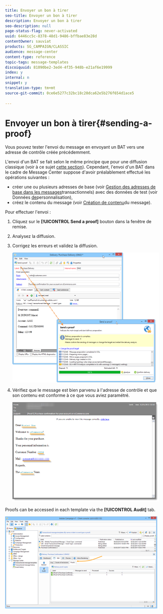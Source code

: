 ```yaml
---
title: Envoyer un bon à tirer
seo-title: Envoyer un bon à tirer
description: Envoyer un bon à tirer
seo-description: null
page-status-flag: never-activated
uuid: 6446cc5c-8378-48d1-9486-bffbae83e28d
contentOwner: sauviat
products: SG_CAMPAIGN/CLASSIC
audience: message-center
content-type: reference
topic-tags: message-templates
discoiquuid: 81090be2-3ed4-4f35-948b-e21af6e19999
index: y
internal: n
snippet: y
translation-type: tm+mt
source-git-commit: 0ce6e5277c32bc18c20dca62e5b276f654d1ace5

---
```



# Envoyer un bon à tirer{#sending-a-proof}

Vous pouvez tester l&#39;envoi du message en envoyant un BAT vers une adresse de contrôle créée précédemment.

L&#39;envoi d&#39;un BAT se fait selon le même principe que pour une diffusion classique (voir à ce sujet [cette section](../../delivery/using/steps-validating-the-delivery.md#sending-a-proof)). Cependant, l&#39;envoi d&#39;un BAT dans le cadre de Message Center suppose d&#39;avoir préalablement effectué les opérations suivantes :

* créer une ou plusieurs adresses de base (voir [Gestion des adresses de base dans les messages](../../message-center/using/managing-seed-addresses-in-transactional-messages.md)transactionnels) avec des données de test (voir Données [de](../../message-center/using/personalization-data.md)personnalisation),
* créez le contenu du message (voir [Création de contenu](../../message-center/using/creating-message-content.md)du message).

Pour effectuer l&#39;envoi :

1. Cliquez sur le **[!UICONTROL Send a proof]** bouton dans la fenêtre de remise.
1. Analysez la diffusion.
1. Corrigez les erreurs et validez la diffusion.

   ![](assets/messagecenter_send_proof_001.png)

1. Vérifiez que le message est bien parvenu à l&#39;adresse de contrôle et que son contenu est conforme à ce que vous aviez paramétré.

   ![](assets/messagecenter_send_proof_002.png)

Proofs can be accessed in each template via the **[!UICONTROL Audit]** tab.

![](assets/messagecenter_send_proof_003.png)

